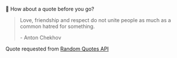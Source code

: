 📣 How about a quote before you go?

> Love, friendship and respect do not unite people as much as a common hatred for something.
>
> <p>- Anton Chekhov</p>

Quote requested from [Random Quotes API](https://github.com/lukePeavey/quotable)
